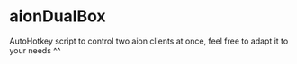 # aionDualBox

AutoHotkey script to control two aion clients at once, feel free to adapt it to your needs ^^
